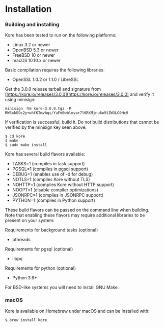 # Installation

### Building and installing

Kore has been tested to run on the following platforms:

* Linux 3.2 or newer
* OpenBSD 5.3 or newer
* FreeBSD 10 or newer
* macOS 10.10.x or newer

Basic compilation requires the following libraries:

* OpenSSL 1.0.2 or 1.1.0 / LibreSSL

Get the 3.0.0 release tarball and signature from [https://kore.io/releases/3.0.0](https://kore.io/releases/3.0.0) and verify it using minisign:

```
minisign -Vm kore-3.0.0.tgz -P RWSxkEDc2y+whfKTmvhqs/YaFmEwblmvar7l6RXMjnu6o9tZW3LC0Hc9
```

If verification is successful, build it. Do not build distributions that
cannot be verified by the minisign key seen above.

```
$ cd kore
$ make
$ sudo make install
```

Kore has several build flavors available:

* TASKS=1 \(compiles in task support\)
* PGSQL=1 \(compiles in pgsql support\)
* DEBUG=1 \(enables use of -d for debug\)
* NOTLS=1 \(compiles Kore without TLS\)
* NOHTTP=1 \(compiles Kore without HTTP support\)
* NOOPT=1 \(disable compiler optimizations\)
* JSONRPC=1 \(compiles in JSONRPC support\)
* PYTHON=1 \(compiles in Python support\)

These build flavors can be passed on the command line when building. Note that enabling these flavors may require additional libraries to be present on your system:

Requirements for background tasks \(optional\)

* pthreads

Requirements for pgsql \(optional\)

* libpq

Requirements for python \(optional\)

* Python 3.6+

For BSD-like systems you will need to install GNU Make.

### macOS

Kore is available on Homebrew under macOS and can be installed with:

```
$ brew install kore
```



